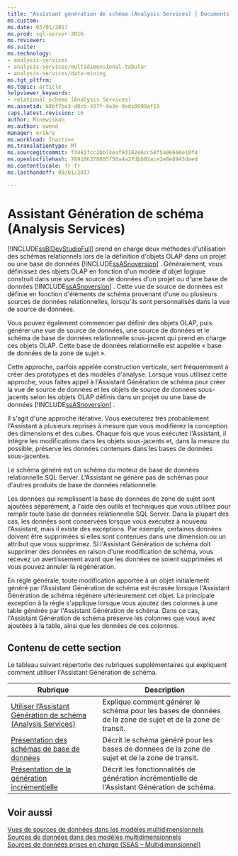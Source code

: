 ```yaml
---
title: "Assistant génération de schéma (Analysis Services) | Documents Microsoft"
ms.custom: 
ms.date: 03/01/2017
ms.prod: sql-server-2016
ms.reviewer: 
ms.suite: 
ms.technology:
- analysis-services
- analysis-services/multidimensional-tabular
- analysis-services/data-mining
ms.tgt_pltfrm: 
ms.topic: article
helpviewer_keywords:
- relational schema [Analysis Services]
ms.assetid: 68bf7ba3-d0cb-437f-9a3e-9edc0999af19
caps.latest.revision: 16
author: Minewiskan
ms.author: owend
manager: erikre
ms.workload: Inactive
ms.translationtype: MT
ms.sourcegitcommit: f3481fcc2bb74eaf93182e6cc58f5a06666e10f4
ms.openlocfilehash: 789106378805f50a4a27dbb02ace2e8e0943daed
ms.contentlocale: fr-fr
ms.lasthandoff: 09/01/2017

---
```

# <a name="schema-generation-wizard-analysis-services"></a>Assistant Génération de schéma (Analysis Services)
  [!INCLUDE[ssBIDevStudioFull](../../includes/ssbidevstudiofull-md.md)] prend en charge deux méthodes d'utilisation des schémas relationnels lors de la définition d'objets OLAP dans un projet ou une base de données [!INCLUDE[ssASnoversion](../../includes/ssasnoversion-md.md)] . Généralement, vous définissez des objets OLAP en fonction d'un modèle d'objet logique construit dans une vue de source de données d'un projet ou d'une base de données [!INCLUDE[ssASnoversion](../../includes/ssasnoversion-md.md)] . Cette vue de source de données est définie en fonction d'éléments de schéma provenant d'une ou plusieurs sources de données relationnelles, lorsqu'ils sont personnalisés dans la vue de source de données.  
  
 Vous pouvez également commencer par définir des objets OLAP, puis générer une vue de source de données, une source de données et le schéma de base de données relationnelle sous-jacent qui prend en charge ces objets OLAP. Cette base de données relationnelle est appelée « base de données de la zone de sujet ».  
  
 Cette approche, parfois appelée construction verticale, sert fréquemment à créer des prototypes et des modèles d'analyse. Lorsque vous utilisez cette approche, vous faites appel à l'Assistant Génération de schéma pour créer la vue de source de données et les objets de source de données sous-jacents selon les objets OLAP définis dans un projet ou une base de données [!INCLUDE[ssASnoversion](../../includes/ssasnoversion-md.md)] .  
  
 Il s'agit d'une approche itérative. Vous exécuterez très probablement l'Assistant à plusieurs reprises à mesure que vous modifierez la conception des dimensions et des cubes. Chaque fois que vous exécutez l'Assistant, il intègre les modifications dans les objets sous-jacents et, dans la mesure du possible, préserve les données contenues dans les bases de données sous-jacentes.  
  
 Le schéma généré est un schéma du moteur de base de données relationnelle SQL Server. L'Assistant ne génère pas de schémas pour d'autres produits de base de données relationnelle.  
  
 Les données qui remplissent la base de données de zone de sujet sont ajoutées séparément, à l'aide des outils et techniques que vous utilisez pour remplir toute base de données relationnelle SQL Server. Dans la plupart des cas, les données sont conservées lorsque vous exécutez à nouveau l'Assistant, mais il existe des exceptions. Par exemple, certaines données doivent être supprimées si elles sont contenues dans une dimension ou un attribut que vous supprimez. Si l'Assistant Génération de schéma doit supprimer des données en raison d'une modification de schéma, vous recevez un avertissement avant que les données ne soient supprimées et vous pouvez annuler la régénération.  
  
 En règle générale, toute modification apportée à un objet initialement généré par l'Assistant Génération de schéma est écrasée lorsque l'Assistant Génération de schéma régénère ultérieurement cet objet. La principale exception à la règle s'applique lorsque vous ajoutez des colonnes à une table générée par l'Assistant Génération de schéma. Dans ce cas, l'Assistant Génération de schéma préserve les colonnes que vous avez ajoutées à la table, ainsi que les données de ces colonnes.  
  
## <a name="in-this-section"></a>Contenu de cette section  
 Le tableau suivant répertorie des rubriques supplémentaires qui expliquent comment utiliser l'Assistant Génération de schéma.  
  
|Rubrique|Description|  
|-----------|-----------------|  
|[Utiliser l’Assistant Génération de schéma &#40;Analysis Services&#41;](../../analysis-services/multidimensional-models/use-the-schema-generation-wizard-analysis-services.md)|Explique comment générer le schéma pour les bases de données de la zone de sujet et de la zone de transit.|  
|[Présentation des schémas de base de données](../../analysis-services/multidimensional-models/understanding-the-database-schemas.md)|Décrit le schéma généré pour les bases de données de la zone de sujet et de la zone de transit.|  
|[Présentation de la génération incrémentielle](../../analysis-services/multidimensional-models/understanding-incremental-generation.md)|Décrit les fonctionnalités de génération incrémentielle de l'Assistant Génération de schéma.|  
  
## <a name="see-also"></a>Voir aussi  
 [Vues de sources de données dans les modèles multidimensionnels](../../analysis-services/multidimensional-models/data-source-views-in-multidimensional-models.md)   
 [Sources de données dans des modèles multidimensionnels](../../analysis-services/multidimensional-models/data-sources-in-multidimensional-models.md)   
 [Sources de données prises en charge &#40;SSAS – Multidimensionnel&#41;](../../analysis-services/multidimensional-models/supported-data-sources-ssas-multidimensional.md)  
  
  

